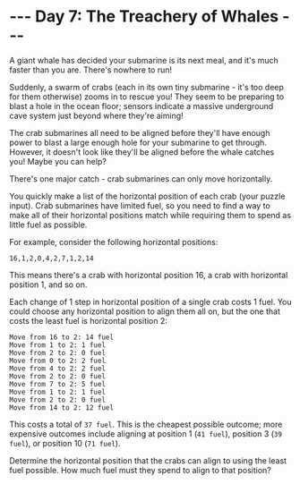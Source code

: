 # --- Day 7: The Treachery of Whales ---

A giant whale has decided your submarine is its next meal, and it's much faster than you are. There's nowhere to run!

Suddenly, a swarm of crabs (each in its own tiny submarine - it's too deep for them otherwise) zooms in to rescue you! They seem to be preparing to blast a hole in the ocean floor; sensors indicate a massive underground cave system just beyond where they're aiming!

The crab submarines all need to be aligned before they'll have enough power to blast a large enough hole for your submarine to get through. However, it doesn't look like they'll be aligned before the whale catches you! Maybe you can help?

There's one major catch - crab submarines can only move horizontally.

You quickly make a list of the horizontal position of each crab (your puzzle input). Crab submarines have limited fuel, so you need to find a way to make all of their horizontal positions match while requiring them to spend as little fuel as possible.

For example, consider the following horizontal positions:

```text
16,1,2,0,4,2,7,1,2,14
```

This means there's a crab with horizontal position 16, a crab with horizontal position 1, and so on.

Each change of 1 step in horizontal position of a single crab costs 1 fuel. You could choose any horizontal position to align them all on, but the one that costs the least fuel is horizontal position 2:

```text
Move from 16 to 2: 14 fuel
Move from 1 to 2: 1 fuel
Move from 2 to 2: 0 fuel
Move from 0 to 2: 2 fuel
Move from 4 to 2: 2 fuel
Move from 2 to 2: 0 fuel
Move from 7 to 2: 5 fuel
Move from 1 to 2: 1 fuel
Move from 2 to 2: 0 fuel
Move from 14 to 2: 12 fuel
```

This costs a total of `37 fuel`. This is the cheapest possible outcome; more expensive outcomes include aligning at position 1 (`41 fuel`), position 3 (`39 fuel`), or position 10 (`71 fuel`).

Determine the horizontal position that the crabs can align to using the least fuel possible. How much fuel must they spend to align to that position?
